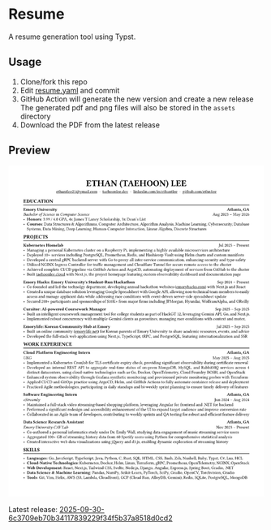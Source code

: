 # Resume

A resume generation tool using Typst.

## Usage

1. Clone/fork this repo
2. Edit [resume.yaml](./resume.yaml) and commit
3. GitHub Action will generate the new version and create a new release
   The generated pdf and png files will also be stored in the `assets` directory
4. Download the PDF from the latest release

## Preview

![resume](./assets/resume.png)

Latest release: [2025-09-30-6c3709eb70b34117839229f34f5b37a8518d0cd2](https://github.com/ethn1ee/resume/releases/tag/2025-09-30-6c3709eb70b34117839229f34f5b37a8518d0cd2)
